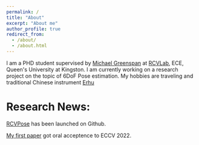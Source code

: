 ```yaml
---
permalink: /
title: "About"
excerpt: "About me"
author_profile: true
redirect_from: 
  - /about/
  - /about.html
---
```


I am a PHD student supervised by [Michael Greenspan](https://www.ece.queensu.ca/people/M-Greenspan/index.html) at [RCVLab](https://rcvlab.engineering.queensu.ca/), ECE, Queen's University at Kingston. I am currently working on a research project on the topic of 6DoF Pose estimation. My hobbies are traveling and traditional Chinese instrument [Erhu](https://en.wikipedia.org/wiki/Erhu)


Research News:
===
[RCVPose](https://github.com/aaronWool/rcvpose) has been launched on Github.

[My first paper](https://aaronwool.github.io/publication/rcvpose) got oral acceptence to ECCV 2022.